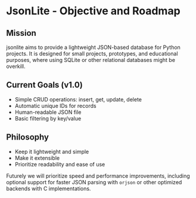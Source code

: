 # JsonLite - Objective and Roadmap #

## Mission ##

jsonlite aims to provide a lightweight JSON-based database for Python projects. It is designed for small projects, prototypes, and educational purposes, where using SQLite or other relational databases might be overkill.

## Current Goals (v1.0) ##

- Simple CRUD operations: insert, get, update, delete
- Automatic unique IDs for records
- Human-readable JSON file
- Basic filtering by key/value

## Philosophy ##

- Keep it lightweight and simple
- Make it extensible
- Prioritize readability and ease of use

Futurely we will prioritize speed and performance improvements, including optional support for faster JSON parsing with `orjson` or other optimized backends with C implementations.
